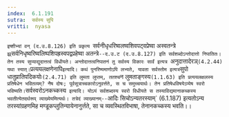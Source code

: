 ```yaml
---
index:  6.1.191
sutra:  सर्वस्य सुपि
vritti:  nyasa
---
```


`इष्शीभ्यां वन् (द.उ.8.126) इति प्रकृत्य `सर्वनीधृधरिष्वलष्वशिवपट्वप्रेष्वा अस्वतन्त्रे` झ्र्`सर्वनिधृष्वरिष्वलिष्पशिपह्रस्वपद्वप्रहेष्वा अतन्त्रे`--द.उ.ट (द.उ.8.127) इति सर्वशब्दोऽन्तोदात्तो निपातितः। तेन तस्य सुप्याद्युदात्तत्वं विधीयते। अन्तोदात्तत्वनिपातनं तु सर्वस्य विकारः सार्वं इत्यत्र `अनुदात्तादेरञ्` (4.2.44) यथा स्यात्।
`प्रत्ययलक्षणेनापि` इत्यादि। कथं पुनरिष्यमाणोऽपि लभ्यते, यावता सर्वस्तोम इत्यत्र `सुपो धातुप्रातिपदिकयोः` (2.4.71) इति लुमता लुप्तम्, ततश्च `न लुमताङ्गस्य` (1.1.63) इति प्रत्ययलक्षलस्य प्रतिषेधेन भवितव्यम्? नैष दोषः; पूर्वसूत्राच्चकारोऽनुवर्त्तते, स च समुच्चयार्थः। तेन प्रतिषेधविषयेऽप्येष स्वरो भविष्यति। `सर्वस्वरोऽनकच्कस्य` इत्यादि। योऽयं सर्वशब्दस्य स्वरो विधीयते स तस्याविद्यमानाकच्कस्य भवतीत्येतदर्थरूप् व्याख्येयमित्यर्थः। तत्रेदं व्याख्यानम्--`आदिः सिचोऽन्यतरस्याम्` (6.1.187) इत्यतोऽन्य तरस्यांग्रहणमिह मण्डूकप्लुतिन्यायेनानुर्त्तते, सा च व्यवस्थितविभाषा, तेनानकच्कस्य भवति।।

